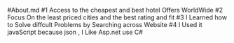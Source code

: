 #About.md 
 #1
Access to the cheapest and best hotel Offers WorldWide
#2
Focus On the least priced cities and the best rating and fit 
#3
I Learned how to Solve diffcult Problems by Searching across Website 
#4
I Used it javaScript because json , I Like Asp.net use C#

